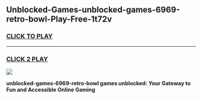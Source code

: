 
## Unblocked-Games-unblocked-games-6969-retro-bowl-Play-Free-1t72v
<h3>
<a href="https://premium76.site?title=unblocked-games-6969-retro-bowl&ref=22A">CLICK TO PLAY</a></h3>
<hr>

<h3>
<a href="https://premium76.site?title=unblocked-games-6969-retro-bowl&ref=22A">CLICK 2 PLAY</a>
  
</h3>

<a href="https://premium76.site?title=unblocked-games-6969-retro-bowl&ref=22A"><img src="https://clearcache.store/games.png"></a>


**unblocked-games-6969-retro-bowl games unblocked: Your Gateway to Fun and Accessible Online Gaming**
